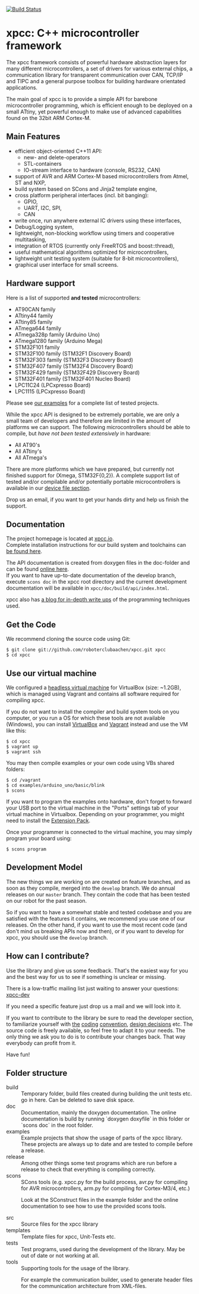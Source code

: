 [![Build Status](https://travis-ci.org/roboterclubaachen/xpcc.svg?branch=develop)](https://travis-ci.org/roboterclubaachen/xpcc)

xpcc: C++ microcontroller framework
===================================

The xpcc framework consists of powerful hardware abstraction layers for many
different microcontrollers, a set of drivers for various external chips, 
a communication library for transparent communication over CAN, TCP/IP and TIPC
and a general purpose toolbox for building hardware orientated applications.

The main goal of xpcc is to provide a simple API for barebone microcontroller programming, 
which is efficient enough to be deployed on a small ATtiny, yet powerful enough to make
use of advanced capabilities found on the 32bit ARM Cortex-M.


Main Features
-------------

- efficient object-oriented C++11 API:
  - new- and delete-operators
  - STL-containers
  - IO-stream interface to hardware (console, RS232, CAN)
- support of AVR and ARM Cortex-M based microcontrollers from Atmel, ST and NXP,
- build system based on SCons and Jinja2 template engine,
- cross platform peripheral interfaces (incl. bit banging):
  - GPIO, 
  - UART, I2C, SPI,
  - CAN
- write once, run anywhere external IC drivers using these interfaces,
- Debug/Logging system,
- lightweight, non-blocking workflow using timers and cooperative multitasking,
- integration of RTOS (currently only FreeRTOS and boost::thread),
- useful mathematical algorithms optimized for microcontrollers,
- lightweight unit testing system (suitable for 8-bit microcontrollers),
- graphical user interface for small screens.


Hardware support
----------------

Here is a list of supported **and tested** microcontrollers:

- AT90CAN family
- ATtiny44 family
- ATtiny85 family
- ATmega644 family
- ATmega328p family (Arduino Uno)
- ATmega1280 family (Arduino Mega)
- STM32F101 family
- STM32F100 family (STM32F1 Discovery Board)
- STM32F303 family (STM32F3 Discovery Board)
- STM32F407 family (STM32F4 Discovery Board)
- STM32F429 family (STM32F429 Discovery Board)
- STM32F401 family (STM32F401 Nucleo Board)
- LPC11C24 (LPCxpresso Board)
- LPC1115 (LPCxpresso Board)

Please see [our examples](https://github.com/roboterclubaachen/xpcc/tree/develop/examples) 
for a complete list of tested projects.

While the xpcc API is designed to be extremely portable, we are only a small team of developers and
therefore are limited in the amount of platforms we can support.
The following microcontrollers should be able to compile, but *have not been tested extensively* in hardware:

- All AT90's
- All ATtiny's
- All ATmega's

There are more platforms which we have prepared, but currently not finished support for (Xmega, STM32F{0,2}).
A complete support list of tested and/or compilable and/or potentially portable microcontrollers is available in our
[device file section](https://github.com/roboterclubaachen/xpcc/tree/develop/src/xpcc/architecture/platform/devices).

Drop us an email, if you want to get your hands dirty and help us finish the support.


Documentation
-------------

The project homepage is located at [xpcc.io](http://xpcc.io).  
Complete installation instructions for our build system and toolchains can [be found here](http://xpcc.io/install.html).

The API documentation is created from doxygen files in the doc-folder and can be found [online here](http://xpcc.io/api/).  
If you want to have up-to-date documentation of the develop branch, execute `scons doc`
in the xpcc root directory and the current development documentation will be available
in `xpcc/doc/build/api/index.html`.

xpcc also has [a blog for in-depth write ups](http://blog.xpcc.io) of the programming techniques used.


Get the Code
------------

We recommend cloning the source code using Git:

    $ git clone git://github.com/roboterclubaachen/xpcc.git xpcc
    $ cd xpcc


Use our virtual machine
-----------------------

We configured a [headless virtual machine][rca-vm] for VirtualBox (size: ~1.2GB), which
is managed using Vagrant and contains all software required for compiling xpcc.

If you do not want to install the compiler and build system tools on you computer,
or you run a OS for which these tools are not available (Windows), you can install
[VirtualBox][] and [Vagrant][] instead and use the VM like this:

    $ cd xpcc
    $ vagrant up
    $ vagrant ssh

You may then compile examples or your own code using VBs shared folders:

    $ cd /vagrant
    $ cd examples/arduino_uno/basic/blink
    $ scons

If you want to program the examples onto hardware, don't forget to forward your USB
port to the virtual machine in the "Ports" settings tab of your virtual machine in Virtualbox.
Depending on your programmer, you might need to install the [Extension Pack](virtualbox).

Once your programmer is connected to the virtual machine, you may simply program your board using:

	$ scons program


Development Model
-----------------
The new things we are working on are created on feature branches, and as
soon as they compile, merged into the `develop` branch.
We do annual releases on our `master` branch. They contain the code that has
been tested on our robot for the past season.

So if you want to have a somewhat stable and tested codebase and you are
satisfied with the features it contains, we recommend you use one of our
releases. On the other hand, if you want to use the most recent code
(and don't mind us breaking APIs now and then), or if you want
to develop for xpcc, you should use the `develop` branch.


How can I contribute?
---------------------

Use the library and give us some feedback. That's the easiest way for you and
the best way for us to see if something is unclear or missing.

There is a low-traffic mailing list just waiting to answer your questions:
[xpcc-dev](http://mailman.rwth-aachen.de/mailman/listinfo/xpcc-dev)

If you need a specific feature just drop us a mail and we will look into it.

If you want to contribute to the library be sure to read the developer section,
to familiarize yourself with
[the](https://github.com/roboterclubaachen/xpcc-doc/blob/master/source/developer/coding_conventions.rst)
[coding](https://github.com/roboterclubaachen/xpcc-doc/blob/master/source/developer/coding_conventions.cpp)
[convention](https://github.com/roboterclubaachen/xpcc-doc/blob/master/source/developer/coding_conventions.hpp),
[design decisions](https://github.com/roboterclubaachen/xpcc-doc/blob/master/source/developer/design_decisions.rst)
etc.
The source code is freely available, so feel free to adapt it to your needs.
The only thing we ask you to do is to contribute your changes back.
That way everybody can profit from it.

Have fun!


Folder structure
----------------

<dl>
<dt>build</dt>
<dd>
  Temporary folder, build files created during building the unit tests etc.
  go in here. Can be deleted to save disk space.
</dd>

<dt>doc</dt>
<dd>
  Documentation, mainly the doxygen documentation. The online documentation
  is build by running `doxygen doxyfile` in this folder or `scons doc` in 
  the root folder.
</dd>

<dt>examples</dt>
<dd>
  Example projects that show the usage of parts of the xpcc library. These
  projects are always up to date and are tested to compile before a
  release.
</dd>

<dt>release</dt>
<dd>
  Among other things some test programs which are run before a release to 
  check that everything is compiling correctly.
</dd>

<dt>scons</dt>
<dd>
  SCons tools (e.g. xpcc.py for the build process, avr.py for compiling for
  AVR microcontrollers, arm.py for compiling for Cortex-M3/4, etc.)
  
  Look at the SConstruct files in the example folder and the online
  documentation to see how to use the provided scons tools.
</dd>

<dt>src</dt>
<dd>
  Source files for the xpcc library
</dd>

<dt>templates</dt>
<dd>
  Template files for xpcc, Unit-Tests etc.
</dd>

<dt>tests</dt>
<dd>
  Test programs, used during the development of the library. May be
  out of date or not working at all.
</dd>

<dt>tools</dt>
<dd>
  Supporting tools for the usage of the library.
  
  For example the communication builder, used to generate header files for the
  communication architecture from XML-files.
</dd>
</dl>



[virtualbox]: https://www.virtualbox.org/wiki/Downloads
[vagrant]: http://www.vagrantup.com/downloads.html
[rca-vm]: https://github.com/roboterclubaachen/rca-vm
